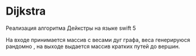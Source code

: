 # Dijkstra
Реализация алгоритма Дейкстры на языке swift 5

На входе принимается массив с весами дуг графа, веса генерируюся рандомно , на выходе выдается массив кратких путей до вершин.
